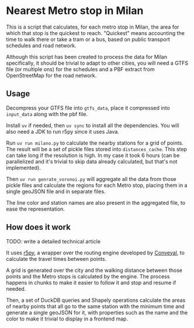 # Nearest Metro stop in Milan

This is a script that calculates, for each metro stop in Milan, the area for which that stop is the
quickest to reach.
"Quickest" means accounting the time to walk there or take a tram or a bus, based on public transport
schedules and road network.

Although this script has been created to process the data for Milan specifically, it should be
trivial to adapt to other cities, you will need a GTFS file (or multiple ons) for the schedules and
a PBF extract from OpenStreetMap for the road network.

## Usage

Decompress your GTFS file into `gtfs_data`, place it compressed into `input_data` along with the pbf
file.

Install `uv` if needed, then `uv sync` to install all the dependencies. You will also need a JDK to
run r5py since it uses Java.

Run `uv run milano.py` to calculate the nearby stations for a grid of points.
The result will be a set of pickle files stored into `distances_cache`. This step can take long if
the resolution is high. In my case it took 6 hours (can be parallelized and it's trivial to skip
data already calculated, but that's not implemented).

Then `uv run genrate_voronoi.py` will aggregate all the data from those pickle files and calculate
the regions for each Metro stop, placing them in a single geoJSON file and in separate files.

The line color and station names are also present in the aggregated file, to ease the representation.

## How does it work

TODO: write a detailed technical article

It uses [r5py](https://r5py.readthedocs.io), a wrapper over the routing engine developed by
[Conveyal](https://conveyal.com/learn), to calculate the travel times between points.

A grid is generated over the city and the walking distance between those points and the Metro stops
is calculated by the engine. The process happens in chunks to make it easier to follow it and stop
and resume if needed.

Then, a set of DuckDB queries and Shapely operations calculate the areas of nearby points that all
go to the same station with the minimum time and generate a single geoJSON for it, with properties
such as the name and the color to make it trivial to display in a frontend map.
